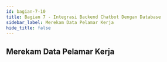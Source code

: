 ```yaml
---
id: bagian-7-10
title: Bagian 7 - Integrasi Backend Chatbot Dengan Database
sidebar_label: Merekam Data Pelamar Kerja
hide_title: false
---
```

## Merekam Data Pelamar Kerja

